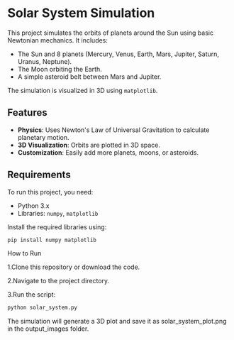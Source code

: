 # Solar System Simulation

This project simulates the orbits of planets around the Sun using basic Newtonian mechanics. It includes:
- The Sun and 8 planets (Mercury, Venus, Earth, Mars, Jupiter, Saturn, Uranus, Neptune).
- The Moon orbiting the Earth.
- A simple asteroid belt between Mars and Jupiter.

The simulation is visualized in 3D using `matplotlib`.

## Features
- **Physics**: Uses Newton's Law of Universal Gravitation to calculate planetary motion.
- **3D Visualization**: Orbits are plotted in 3D space.
- **Customization**: Easily add more planets, moons, or asteroids.

## Requirements
To run this project, you need:
- Python 3.x
- Libraries: `numpy`, `matplotlib`

Install the required libraries using:
```bash
pip install numpy matplotlib

```

How to Run

1.Clone this repository or download the code.

2.Navigate to the project directory.

3.Run the script:

```bash
python solar_system.py

```

The simulation will generate a 3D plot and save it as solar_system_plot.png in the output_images folder.
